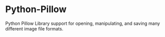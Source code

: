 # Python-Pillow
Python Pillow Library support for opening, manipulating, and saving many different image file formats.
